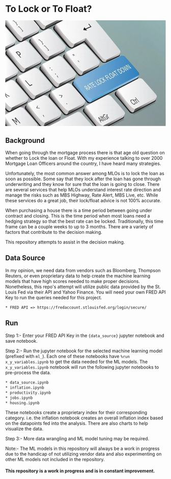 # To Lock or To Float?

![LockOrFloat](lock_float_image.png)

## Background

When going through the mortgage process there is that age old question on whether to Lock the loan or Float. With my experience talking to over 2000 Mortgage Loan Officers around the country, I have heard many strategies. 

Unfortunately, the most common answer among MLOs is to lock the loan as soon as possible. Some say that they lock after the loan has gone through underwriting and they know for sure that the loan is going to close. There are several services that help MLOs understand interest rate direction and manage the risks such as MBS Highway, Rate Alert, MBS Live, etc. While these services do a great job, their lock/float advice is not 100% accurate.

When purchasing a house there is a time period between going under contract and closing. This is the time period when most loans need a hedging strategy so that the best rate can be locked. Traditionally, this time frame can be a couple weeks to up to 3 months. There are a variety of factors that contribute to the decision making.

This repository attempts to assist in the decision making. 


## Data Source

In my opinion, we need data from vendors such as Bloomberg, Thompson Reuters, or even proprietary data to help create the machine learning models that have high scores needed to make proper decisions. Nonetheless, this repo's attempt will utilize public data provided by the St. Louis Fed via their API and Yahoo Finance. You will need your own FRED API Key to run the queries needed for this project.

    * FRED API => https://fredaccount.stlouisfed.org/login/secure/


## Run

Step 1:- Enter your FRED API Key in the `{data_source}` jupyter notebook and save notebook.

Step 2:- Run the jupyter notebook for the selected machine learning model (prefixed with `ml_`). Each one of these notebooks have `%run x_y_variables.ipynb` to get the data needed for the ML models. The `x_y_variables.ipynb` notebook will run the following jupyter notebooks to pre-process the data.

    * data_source.ipynb
    * inflation.ipynb
    * productivity.ipynb
    * jobs.ipynb
    * housing.ipynb
These notebooks create a proprietary index for their corresponding category. i.e. the inflation notebook creates an overall inflation index based on the datapoints fed into the analysis. There are also charts to help visualize the data.

Step 3:- More data wrangling and ML model tuning may be required.


Note:- The ML models in this repository will always be a work in progress due to the handicap of not utilizing vendor data and also experimenting on other ML models not included in the repository.

#### This repository is a work in progress and is in constant improvement.
